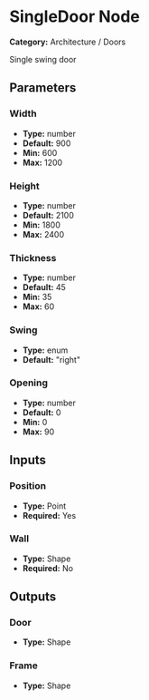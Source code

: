 
# SingleDoor Node

**Category:** Architecture / Doors

Single swing door

## Parameters


### Width
- **Type:** number
- **Default:** 900
- **Min:** 600
- **Max:** 1200



### Height
- **Type:** number
- **Default:** 2100
- **Min:** 1800
- **Max:** 2400



### Thickness
- **Type:** number
- **Default:** 45
- **Min:** 35
- **Max:** 60



### Swing
- **Type:** enum
- **Default:** "right"





### Opening
- **Type:** number
- **Default:** 0
- **Min:** 0
- **Max:** 90



## Inputs


### Position
- **Type:** Point
- **Required:** Yes



### Wall
- **Type:** Shape
- **Required:** No



## Outputs


### Door
- **Type:** Shape



### Frame
- **Type:** Shape




